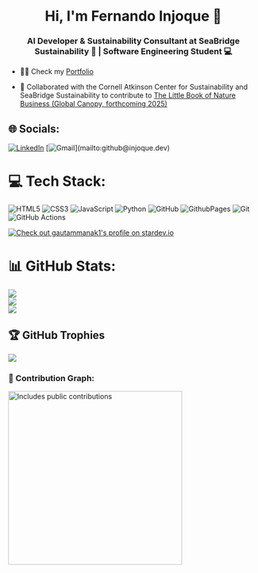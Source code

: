 <h1 align="center">Hi, I'm Fernando Injoque 👋</h1>
<h3 align="center">AI Developer & Sustainability Consultant at SeaBridge Sustainability 🍃 | Software Engineering Student 💻</h3>


- 👨‍💻 Check my [Portfolio](https://injoque.dev/)

- 📝 Collaborated with the Cornell Atkinson Center for Sustainability and SeaBridge Sustainability to contribute to [The Little Book of Nature Business (Global Canopy, forthcoming 2025)](https://globalcanopy.org/wp-content/uploads/2024/10/Little-Book-of-Nature-Business-preview-document-2024.pdf)

## 🌐 Socials:
[![LinkedIn](https://img.shields.io/badge/LinkedIn-%230077B5.svg?logo=linkedin&logoColor=white)](https://linkedin.com/in/ferinjoque) [![Gmail]([https://img.shields.io/badge/Medium-12100E?logo=medium&logoColor=white](https://img.shields.io/badge/-Gmail-red?style=flat&logo=Gmail&logoColor=white))](mailto:github@injoque.dev)


# 💻 Tech Stack:
![HTML5](https://img.shields.io/badge/html5-%23E34F26.svg?style=for-the-badge&logo=html5&logoColor=white) ![CSS3](https://img.shields.io/badge/css3-%231572B6.svg?style=for-the-badge&logo=css3&logoColor=white) ![JavaScript](https://img.shields.io/badge/javascript-%23323330.svg?style=for-the-badge&logo=javascript&logoColor=%23F7DF1E) ![Python](https://img.shields.io/badge/python-3670A0?style=for-the-badge&logo=python&logoColor=ffdd54) ![GitHub](https://img.shields.io/badge/github-%23121011.svg?style=for-the-badge&logo=github&logoColor=white) ![GithubPages](https://img.shields.io/badge/github%20pages-121013?style=for-the-badge&logo=github&logoColor=white) ![Git](https://img.shields.io/badge/git-%23F05033.svg?style=for-the-badge&logo=git&logoColor=white) ![GitHub Actions](https://img.shields.io/badge/github%20actions-%232671E5.svg?style=for-the-badge&logo=githubactions&logoColor=white)

[![Check out gautammanak1's profile on stardev.io](https://stardev.io/developers/gautammanak1/badge/languages/global.svg)](https://stardev.io/developers/gautammanak1)
# 📊 GitHub Stats:
![](https://github-readme-stats.vercel.app/api?username=Ferinjoque&theme=default&hide_border=false&include_all_commits=true&count_private=true)<br/>
![](https://github-readme-streak-stats.herokuapp.com/?user=Ferinjoque&theme=default&hide_border=false)<br/>
![](https://github-readme-stats.vercel.app/api/top-langs/?username=Ferinjoque&theme=default&hide_border=false&include_all_commits=true&count_private=true&layout=compact)

## 🏆 GitHub Trophies
![](https://github-profile-trophy.vercel.app/?username=Ferinjoque&theme=radical&no-frame=false&no-bg=true&margin-w=4)

### 👥 Contribution Graph:
<p>
    <a href="https://vaunt.dev">
        <img src="https://api.vaunt.dev/v1/github/entities/Ferinjoque/contributions?format=svg" width="350" title="Includes public contributions"/>
    </a>
</p>

